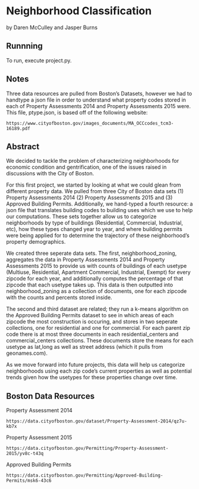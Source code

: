 # Neighborhood Classification

by Daren McCulley and Jasper Burns

## Runnning

To run, execute project.py.

## Notes

Three data resources are pulled from Boston’s Datasets, however we had to handtype a json file in order to understand what property codes stored in each of Property Assessments 2014 and Property Assessments 2015 were. This file, ptype.json, is based off of the following website:
```
https://www.cityofboston.gov/images_documents/MA_OCCcodes_tcm3-16189.pdf
```

## Abstract

We decided to tackle the problem of characterizing neighborhoods for economic condition and gentrification, one of the issues raised in discussions with the City of Boston.For this first project, we started by looking at what we could glean from different property data. We pulled from three City of Boston data sets (1) Property Assessments 2014 (2) Property Assessments 2015 and (3) Approved Building Permits. Additionally, we hand-typed a fourth resource: a json file that translates building codes to building uses which we use to help our computations. These sets together allow us to categorize neighborhoods by type of buildings (Residential, Commercial, Industrial, etc), how these types changed year to year, and where building permits were being applied for to determine the trajectory of these neighborhood’s property demographics.We created three seperate data sets. The first, neighborhood_zoning, aggregates the data in Property Assessments 2014 and Property Assessments 2015 to provide us with counts of buildings of each usetype (Multiuse, Residential, Apartment Commercial, Industrial, Exempt) for every zipcode for each year, and additionally computes the percentage of that zipcode that each usetype takes up. This data is then outputted into neighborhood_zoning as a collection of documents, one for each zipcode with the counts and percents stored inside.The second and third dataset are related; they run a k-means algorithm on the Approved Building Permits dataset to see in which areas of each zipcode the most construction is occuring, and stores in two seperate collections, one for residential and one for commercial. For each parent zip code there is at most three documents in each residential_centers and commercial_centers collections. These documents store the means for each usetype as lat,long as well as street address (which it pulls from geonames.com).As we move forward into future projects, this data will help us categorize neighborhoods using each zip code’s current properties as well as potential trends given how the usetypes for these properties change over time.

## Boston Data Resources

Property Assessment 2014
```
https://data.cityofboston.gov/dataset/Property-Assessment-2014/qz7u-kb7x
```
Property Assessment 2015
```
https://data.cityofboston.gov/Permitting/Property-Assessment-2015/yv8c-t43q
```
Approved Building Permits
```
https://data.cityofboston.gov/Permitting/Approved-Building-Permits/msk6-43c6
```